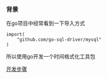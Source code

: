 ### 背景

在go项目中经常看到一下导入方式
```
import(
    "github.com/go-sql-driver/mysql"
)
```

所以使用go开发一个时间格式化工具包

[开发步骤](./process.md)